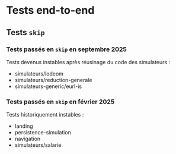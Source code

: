 # Tests end-to-end

## Tests `skip`

### Tests passés en `skip` en septembre 2025

Tests devenus instables après réusinage du code des simulateurs :

- simulateurs/lodeom
- simulateurs/reduction-generale
- simulateurs-generic/eurl-is

### Tests passés en `skip` en février 2025

Tests historiquement instables :

- landing
- persistence-simulation
- navigation
- simulateurs/salarie
